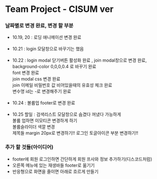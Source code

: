 # Team Project - CISUM ver

### 날짜별로 변경 완료, 변경 할 부분

- 10.19, 20 : 로딩 애니메이션 변경 완료  
  <br/>
- 10.21 : login 모달창으로 바꾸기는 했음  
  <br/>
- 10.22 : login modal 닫기버튼 활성화 완료 , join modal창으로 변경 완료,  
   background-color 0,0,0,0.4 로 바꾸기 완료  
   font 변경 완료  
   join modal css 변경 완료  
   join 이메일 비밀번호 값 비어있을때의 유효성 체크 완료  
   변수명 id는 -로 변경해주기 완료  
  <br/>
- 10.24 : 볼륨업 footer로 변경 완료  
  <br/>
- 10.25 할일 : 검색리스트 모달창으로 숨겼다 꺼냈다 가능하게  
  볼륨 업하면 이모티콘 변경하게 하기  
  볼륨슬라이더 색깔 변경  
  제목들 margin 20px로 변경하기!!
  로그인 토글아이콘 부분 변경하기!!

### 추가 할 것들(아이디어)

- footer에 회원 로그인하면 간단하게 회원 프사와 정보 추가하기(디스코드처럼)
- 오른쪽 메뉴에 있는 재생바들 footer로 옮기기
- 반응형으로 화면을 줄이면 아래로 흐르게 만들기
